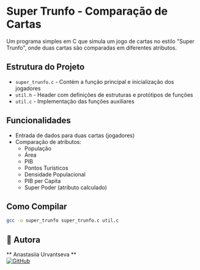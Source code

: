 # Super Trunfo - Comparação de Cartas

Um programa simples em C que simula um jogo de cartas no estilo "Super Trunfo", onde duas cartas são comparadas em diferentes atributos.

## Estrutura do Projeto

- `super_trunfo.c` - Contém a função principal e inicialização dos jogadores
- `util.h` - Header com definições de estruturas e protótipos de funções
- `util.c` - Implementação das funções auxiliares

## Funcionalidades

- Entrada de dados para duas cartas (jogadores)
- Comparação de atributos:
  - População
  - Área
  - PIB
  - Pontos Turísticos
  - Densidade Populacional
  - PIB per Capita
  - Super Poder (atributo calculado)

## Como Compilar

``` bash
gcc -o super_trunfo super_trunfo.c util.c
```

## 👤 Autora

** Anastasiia Urvantseva **  
[![GitHub](https://img.shields.io/badge/GitHub-100000?style=for-the-badge&logo=github&logoColor=white)](https://github.com/AnastasiiaUrvantseva)
